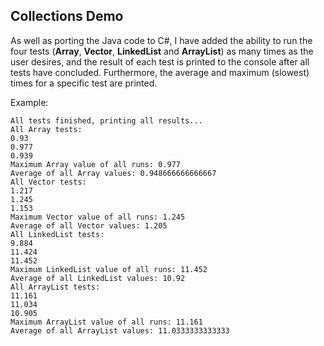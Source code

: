 ## Collections Demo
As well as porting the Java code to C#, I have added the ability to run the four tests (**Array**, **Vector**, **LinkedList** and **ArrayList**) as many times as the user desires, and the result of each test is printed to the console after all tests have concluded. Furthermore, the average and maximum (slowest) times for a specific test are printed.

Example:

    All tests finished, printing all results...
    All Array tests:
    0.93
    0.977
    0.939
    Maximum Array value of all runs: 0.977
    Average of all Array values: 0.948666666666667
    All Vector tests:
    1.217
    1.245
    1.153
    Maximum Vector value of all runs: 1.245
    Average of all Vector values: 1.205
    All LinkedList tests:
    9.884
    11.424
    11.452
    Maximum LinkedList value of all runs: 11.452
    Average of all LinkedList values: 10.92
    All ArrayList tests:
    11.161
    11.034
    10.905
    Maximum ArrayList value of all runs: 11.161
    Average of all ArrayList values: 11.0333333333333
